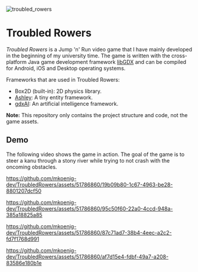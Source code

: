 ![troubled_rowers](https://github.com/mkoenig-dev/TroubledRowers/assets/51786860/e7b06988-8820-48a0-b706-a7625ea35946)

# Troubled Rowers

*Troubled Rowers* is a Jump 'n' Run video game that I have mainly developed in the beginning of my university time.
The game is written with the cross-platform Java game development framework [libGDX](https://libgdx.com)
and can be compiled for Android, iOS and Desktop operating systems.

Frameworks that are used in Troubled Rowers:
- Box2D (built-in): 2D physics library.
- [Ashley](https://github.com/libgdx/ashley):  A tiny entity framework.
- [gdxAI](https://github.com/libgdx/gdx-ai): An artificial intelligence framework.

**Note:** This repository only contains the project structure and code, not the game assets.

## Demo
The following video shows the game in action.
The goal of the game is to steer a kanu through a stony river
while trying to not crash with the oncoming obstacles.


https://github.com/mkoenig-dev/TroubledRowers/assets/51786860/19b09b80-1c67-4963-be28-8801207dcf50

https://github.com/mkoenig-dev/TroubledRowers/assets/51786860/95c50f60-22a0-4ccd-948a-385a18825a85

https://github.com/mkoenig-dev/TroubledRowers/assets/51786860/87c71ad7-38b4-4eec-a2c2-fd7f1768d991

https://github.com/mkoenig-dev/TroubledRowers/assets/51786860/af7d15e4-fdbf-49a7-a208-83586e180b1e





